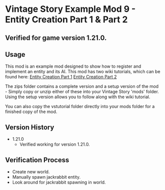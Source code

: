 # Vintage Story Example Mod 9 - Entity Creation Part 1 & Part 2
## Verified for game version 1.21.0.

## Usage
This mod is an example mod designed to show how to register and implement an entity and its AI. 
This mod has two wiki tutorials, which can be found here:
[Entity Creation Part 1](https://wiki.vintagestory.at/Modding:Content_Tutorial_Simple_Worldgen)
[Entity Creation Part 2](https://wiki.vintagestory.at/Modding:Content_Tutorial_Simple_Worldgen)

The zips folder contains a complete version and a setup version of the mod - Simply copy or unzip either of these into your Vintage Story 'mods' folder.
Using the setup version allows you to follow along with the wiki tutorial.

You can also copy the vstutorial folder directly into your mods folder for a finished copy of the mod.

## Version History
 - 1.21.0
   - Verified working for version 1.21.0.
   
## Verification Process
 - Create new world.
 - Manually spawn jackrabbit entity.
 - Look around for jackrabbit spawning in world.